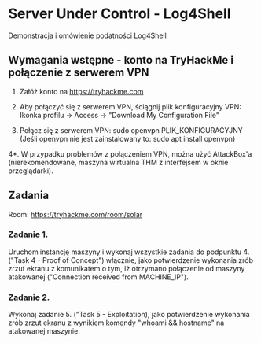 # Server Under Control - Log4Shell
Demonstracja i omówienie podatności Log4Shell

## Wymagania wstępne - konto na TryHackMe i połączenie z serwerem VPN
1. Załóż konto na https://tryhackme.com

2. Aby połączyć się z serwerem VPN, ściągnij plik konfiguracyjny VPN:
   Ikonka profilu -> Access -> "Download My Configuration File"

3. Połącz się z serwerem VPN:
   sudo openvpn PLIK_KONFIGURACYJNY
   (Jeśli openvpn nie jest zainstalowany to: sudo apt install openvpn)

4*. W przypadku problemów z połączeniem VPN, można użyć AttackBox'a (nierekomendowane, maszyna wirtualna THM z interfejsem w oknie przeglądarki).

## Zadania

Room: https://tryhackme.com/room/solar

### Zadanie 1.
Uruchom instancję maszyny i wykonaj wszystkie zadania do podpunktu 4. ("Task 4 - Proof of Concept") włącznie, jako potwierdzenie wykonania zrób zrzut ekranu z komunikatem o tym, iż otrzymano połączenie od maszyny atakowanej ("Connection received from MACHINE_IP").

### Zadanie 2.
Wykonaj zadanie 5. ("Task 5 - Exploitation), jako potwierdzenie wykonania zrób zrzut ekranu z wynikiem komendy "whoami && hostname" na atakowanej maszynie.
